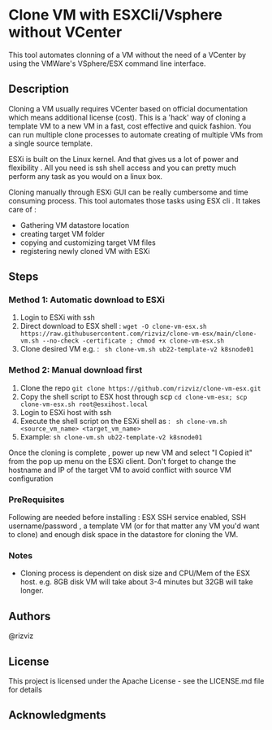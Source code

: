 
# Clone VM with ESXCli/Vsphere without VCenter

This tool automates clonning of a VM without the need of a VCenter by using the VMWare's VSphere/ESX command line interface. 

## Description
Cloning a VM usually requires VCenter based on official documentation which means additional license (cost). This is a 'hack' way of cloning a template VM to a new VM in a fast, cost effective and quick fashion. You can run  multiple clone processes to automate creating of multiple VMs from a single source template. 

ESXi is built on the Linux kernel. And that gives us a lot of power and flexibility . All you need is ssh shell access and you can pretty much perform any task as you would on a linux box. 

Cloning manually through ESXi GUI can be really cumbersome and time consuming process. This tool automates those tasks using ESX cli . It takes care of : 

* Gathering VM datastore location
* creating target VM folder
* copying and customizing target VM files
* registering newly cloned VM with ESXi

## Steps
### Method 1: Automatic download to ESXi
1. Login to ESXi with ssh 
2. Direct download to ESX shell : ` wget -O clone-vm-esx.sh https://raw.githubusercontent.com/rizviz/clone-vm-esx/main/clone-vm.sh --no-check
-certificate ; chmod +x clone-vm-esx.sh `
3. Clone desired VM e.g. : `  sh clone-vm.sh ub22-template-v2 k8snode01 `

### Method 2: Manual download first
1. Clone the repo ` git clone https://github.com/rizviz/clone-vm-esx.git `
2. Copy the shell script to ESX host through scp ` cd clone-vm-esx; scp  clone-vm-esx.sh root@esxihost.local `
3. Login to ESXi host with ssh
3. Execute the shell script on the ESXi shell as : ` sh clone-vm.sh <source_vm_name> <target_vm_name>`
4. Example:  ` sh clone-vm.sh ub22-template-v2 k8snode01 ` 

Once the cloning is complete , power up new VM and select "I Copied it" from the pop up menu on the ESXi client. Don't forget to change the hostname and IP of the target VM to avoid conflict with source VM configuration

### PreRequisites

Following are needed before installing : ESX SSH service enabled, SSH username/password , a template VM (or for that matter any VM you'd want to clone) and enough disk space in the datastore for cloning the VM. 

### Notes
* Cloning process is dependent on disk size and CPU/Mem of the ESX host. e.g. 8GB disk VM will take about 3-4 minutes but 32GB will take longer. 



## Authors
@rizviz

## License
This project is licensed under the Apache License - see the LICENSE.md file for details

## Acknowledgments

